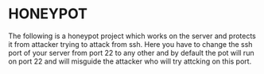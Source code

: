 # HONEYPOT
The following is a honeypot project which works on the server and protects it from attacker trying to attack from ssh. Here you have to change the ssh port of your server from port 22 to any other and by default the pot will run on port 22 and will misguide the attacker who will try attcking on this port. 
